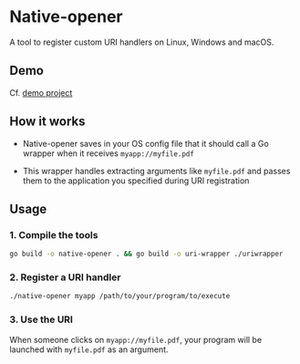 # Native-opener

A tool to register custom URI handlers on Linux, Windows and macOS.

## Demo

Cf. [demo project](https://github.com/Minizilla/Native-opener-demo) 

## How it works

- Native-opener saves in your OS config file that it should call a Go wrapper when it receives `myapp://myfile.pdf`

- This wrapper handles extracting arguments like `myfile.pdf` and passes them to the application you specified during URI registration

## Usage

### 1. Compile the tools

```bash
go build -o native-opener . && go build -o uri-wrapper ./uriwrapper
```

### 2. Register a URI handler

```bash
./native-opener myapp /path/to/your/program/to/execute
```

### 3. Use the URI

When someone clicks on `myapp://myfile.pdf`, your program will be launched with `myfile.pdf` as an argument.

